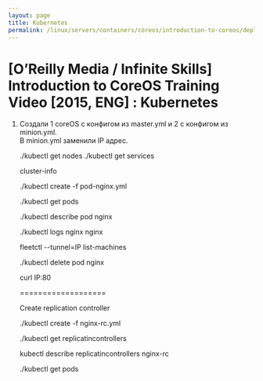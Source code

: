 ```yaml
---
layout: page
title: Kubernetes
permalink: /linux/servers/containers/coreos/introduction-to-coreos/deploying-a-database-backed-web-application/kubernetes/
---
```



# [O’Reilly Media / Infinite Skills] Introduction to CoreOS Training Video [2015, ENG] : Kubernetes



1) Создали 1 coreOS с конфигом из master.yml и 2 с конфигом из minion.yml.  
В minion.yml заменили IP адрес.

    ./kubectl get nodes
    ./kubectl get services

    cluster-info


    ./kubectl create -f pod-nginx.yml

    ./kubectl get pods

    ./kubectl describe pod nginx

    ./kubectl logs nginx nginx

    fleetctl --tunnel=IP list-machines

    ./kubectl delete pod nginx

    curl IP:80

    ===================

    Create replication controller

    ./kubectl create -f nginx-rc.yml

    ./kubectl get replicatincontrollers


    kubectl describe replicatincontrollers nginx-rc


    ./kubectl get pods
